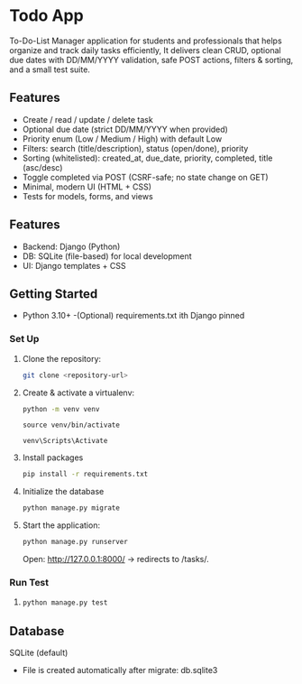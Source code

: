 # Todo App

To-Do-List Manager application for students and professionals that helps organize and track daily tasks efficiently, It delivers clean CRUD, optional due dates with DD/MM/YYYY validation, safe POST actions, filters & sorting, and a small test suite.

## Features

- Create / read / update / delete task
- Optional due date (strict DD/MM/YYYY when provided)
- Priority enum (Low / Medium / High) with default Low
- Filters: search (title/description), status (open/done), priority
- Sorting (whitelisted): created_at, due_date, priority, completed, title (asc/desc)
- Toggle completed via POST (CSRF-safe; no state change on GET)
- Minimal, modern UI (HTML + CSS)
- Tests for models, forms, and views

## Features
- Backend: Django (Python)
- DB: SQLite (file-based) for local development
- UI: Django templates + CSS

## Getting Started
- Python 3.10+
-(Optional) requirements.txt ith Django pinned

### Set Up

1. Clone the repository:
    ```bash
    git clone <repository-url>
    ```
2. Create & activate a virtualenv:
    ```bash
    python -m venv venv
    ```
    ```macOS/Linux
    source venv/bin/activate
    ```
    ```Windows (PowerShell)
    venv\Scripts\Activate
3. Install packages
    ```bash
    pip install -r requirements.txt
    ```
5. Initialize the database 
    ```bash
    python manage.py migrate
    ```
6. Start the application: 
    ```bash
    python manage.py runserver
    ```
    Open: http://127.0.0.1:8000/ → redirects to /tasks/.

### Run Test 
    
 1. ```bash
    python manage.py test
    ```

## Database
SQLite (default) 
- File is created automatically after migrate: db.sqlite3
